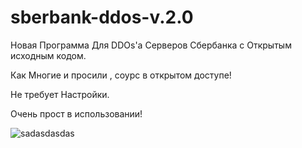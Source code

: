 # sberbank-ddos-v.2.0
Новая Программа Для DDOs'а Серверов Сбербанка с Открытым исходным кодом. 

Как Многие и просили , соурс в открытом доступе! 

Не требует Настройки. 

Очень прост в использовании! 

![sadasdasdas](https://user-images.githubusercontent.com/98909121/155889152-83e4375f-007d-4b01-b88a-da36b6cd0497.png)
